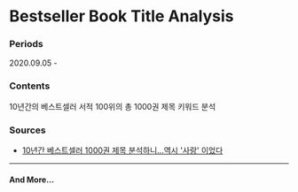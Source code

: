 # Bestseller Book Title Analysis

### Periods

2020.09.05 - 



### Contents

10년간의 베스트셀러 서적 100위의 총 1000권 제목 키워드 분석



### Sources

- [10년간 베스트셀러 1000권 제목 분석하니…역시 '사랑' 이었다](https://www.mk.co.kr/news/culture/view/2016/01/31301/)

---

#### And More...


